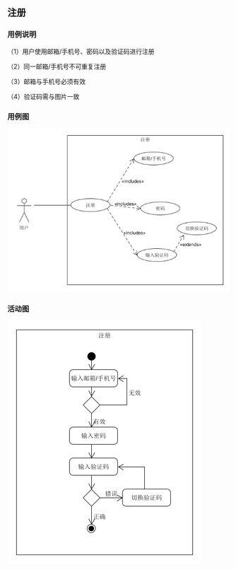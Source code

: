 ## 注册

### 用例说明

（1）用户使用邮箱/手机号、密码以及验证码进行注册

（2）同一邮箱/手机号不可重复注册

（3）邮箱与手机号必须有效

（4）验证码需与图片一致

### 用例图

![注册用例图](./../pic/register.png)

### 活动图

![注册活动图](./../pic/registerac.png)

